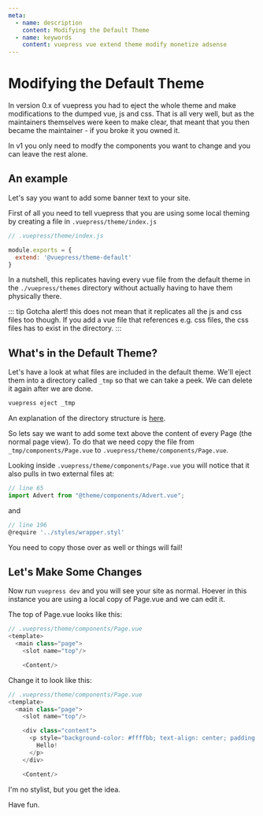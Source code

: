 ```yaml
---
meta:
  - name: description
    content: Modifying the Default Theme
  - name: keywords
    content: vuepress vue extend theme modify monetize adsense
---
```

# Modifying the Default Theme

In version 0.x of vuepress you had to eject the whole theme and make modifications to the dumped vue, js and css. That is all very well, but as the maintainers themselves were keen to make clear, that meant that you then became the maintainer - if you broke it you owned it. 

In v1 you only need to modfy the components you want to change and you can leave the rest alone.

## An example

Let's say you want to add some banner text to your site.

First of all you need to tell vuepress that you are using some local theming by creating a file in `.vuepress/theme/index.js`


```js
// .vuepress/theme/index.js

module.exports = {
  extend: '@vuepress/theme-default'
}

```

In a nutshell, this replicates having every vue file from the default theme in the `./vuepress/themes` directory without actually having to have them physically there. 

::: tip
Gotcha alert! this does not mean that it replicates all the js and css files too though. If you add a vue file that references e.g. css files, the css files has to exist in the directory. 
:::

## What's in the Default Theme?

Let's have a look at what files are included in the default theme. We'll eject them into a directory called `_tmp` so that we can take a peek. We can delete it again after we are done.

```sh
vuepress eject _tmp
```

An explanation of the directory structure is [here](https://v1.vuepress.vuejs.org/theme/writing-a-theme.html#directory-structure).

So lets say we want to add some text above the content of every Page (the normal page view). To do that we need copy the file from `_tmp/components/Page.vue` to `.vuepress/theme/components/Page.vue`. 

Looking inside `.vuepress/theme/components/Page.vue` you will notice that it also pulls in two external files at:

```js
// line 65
import Advert from "@theme/components/Advert.vue";

```
and 
```js
// line 196
@require '../styles/wrapper.styl'

```

You need to copy those over as well or things will fail!

## Let's Make Some Changes

Now run `vuepress dev` and you will see your site as normal. Hoever in this instance you are using a local copy of Page.vue and we can edit it.

The top of Page.vue looks like this:

```js
// .vuepress/theme/components/Page.vue
<template>
  <main class="page">
    <slot name="top"/>

    <Content/>
```

Change it to look like this:

```js
// .vuepress/theme/components/Page.vue
<template>
  <main class="page">
    <slot name="top"/>

    <div class="content">
      <p style="background-color: #ffffbb; text-align: center; padding: 0.5rem;">
        Hello!
      </p>
    </div>

    <Content/>
```

I'm no stylist, but you get the idea. 

Have fun.

